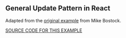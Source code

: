 ## General Update Pattern in React

Adapted from the [original example](https://bl.ocks.org/mbostock/3808234) from Mike Bostock.

[SOURCE CODE FOR THIS EXAMPLE](https://github.com/sghall/resonance/tree/master/docs/src/routes/examples/alphabet)

